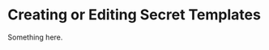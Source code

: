 [title]: # (Creating or Editing Secret Templates)
[tags]: # (XXX)
[priority]: # (5219)
# Creating or Editing Secret Templates
Something here.
